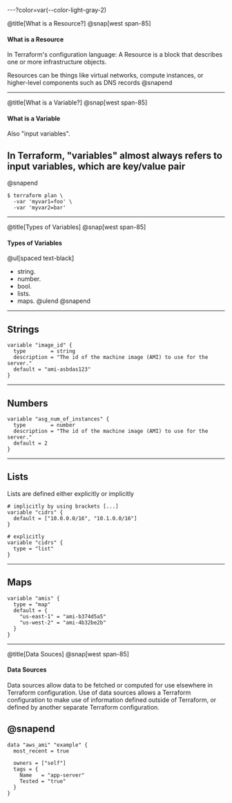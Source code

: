 ---?color=var(--color-light-gray-2)

@title[What is a Resource?]
@snap[west span-85]
#### What is a Resource

In Terraform's configuration language: A Resource is a block that describes one or more infrastructure objects. 

Resources can be things like virtual networks, compute instances, or higher-level components such as DNS records
@snapend

---

@title[What is a Variable?]
@snap[west span-85]
#### What is a Variable

Also "input variables".

In Terraform, "variables" almost always refers to input variables, which are key/value pair
---
@snapend
```
$ terraform plan \
  -var 'myvar1=foo' \
  -var 'myvar2=bar'
```

---
@title[Types of Variables]
@snap[west span-85]
#### Types of Variables
@ul[spaced text-black]
- string.
- number.
- bool.
- lists.
- maps.
@ulend
@snapend
 ---

## Strings
```
variable "image_id" {
  type        = string
  description = "The id of the machine image (AMI) to use for the server."
  default = "ami-asbdas123"
}
```
---
## Numbers
```
variable "asg_num_of_instances" {
  type        = number
  description = "The id of the machine image (AMI) to use for the server."
  default = 2
}
```
---
## Lists

Lists are defined either explicitly or implicitly

```
# implicitly by using brackets [...]
variable "cidrs" { 
  default = ["10.0.0.0/16", "10.1.0.0/16"] 
}

# explicitly
variable "cidrs" { 
  type = "list" 
}
```
---
## Maps

```
variable "amis" {
  type = "map"
  default = {
    "us-east-1" = "ami-b374d5a5"
    "us-west-2" = "ami-4b32be2b"
  }
}
```

---
@title[Data Souces]
@snap[west span-85]
#### Data Sources

Data sources allow data to be fetched or computed for use elsewhere in Terraform configuration. Use of data sources allows a Terraform configuration to make use of information defined outside of Terraform, or defined by another separate Terraform configuration.

@snapend
---

```
data "aws_ami" "example" {
  most_recent = true

  owners = ["self"]
  tags = {
    Name   = "app-server"
    Tested = "true"
  }
}
```
